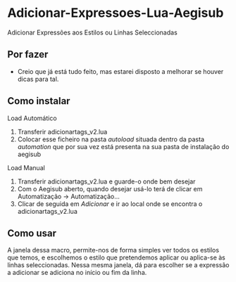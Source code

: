 Adicionar-Expressoes-Lua-Aegisub
================================

Adicionar Expressões aos Estilos ou Linhas Seleccionadas


Por fazer
-----------------
* Creio que já está tudo feito, mas estarei disposto a melhorar se houver dicas para tal.


Como instalar
--------------

Load Automático

1. Transferir adicionartags_v2.lua
2. Colocar esse ficheiro na pasta _autoload_ situada dentro da pasta _automation_ que por sua vez está presenta na sua pasta de instalação do aegisub


Load Manual

1. Transferir adicionartags_v2.lua e guarde-o onde bem desejar
2. Com o Aegisub aberto, quando desejar usá-lo terá de clicar em Automatização -> Automatização...
3. Clicar de seguida em _Adicionar_ e ir ao local onde se encontra o adicionartags_v2.lua


Como usar
---------

A janela dessa macro, permite-nos de forma simples ver todos os estilos que temos, e escolhemos o estilo que pretendemos aplicar ou aplica-se às linhas seleccionadas.
Nessa mesma janela, dá para escolher se a expressão a adicionar se adiciona no início ou fim da linha.
